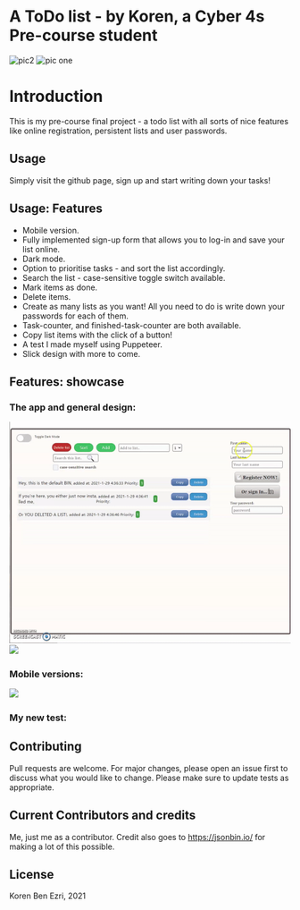 
# A ToDo list - by Koren, a Cyber 4s Pre-course student
![pic2](https://user-images.githubusercontent.com/73742515/106538148-790b7280-6504-11eb-8853-ef968a954135.PNG)
![pic one](https://user-images.githubusercontent.com/73742515/106538153-7ad53600-6504-11eb-8716-d00bdde514a9.PNG)
# Introduction

This is my pre-course final project - a todo list with all sorts of nice features like online registration, persistent lists and user passwords.

## Usage

Simply visit the github page, sign up and start writing down your tasks!

## Usage: Features

* Mobile version.
* Fully implemented sign-up form that allows you to log-in and save your list online.
* Dark mode.
* Option to prioritise tasks - and sort the list accordingly.
* Search the list - case-sensitive toggle switch available.
* Mark items as done.
* Delete items.
* Create as many lists as you want! All you need to do is write down your passwords for each of them.
* Task-counter, and finished-task-counter are both available.
* Copy list items with the click of a button!
* A test I made myself using Puppeteer.
* Slick design with more to come.

## Features: showcase
### The app and general design:

![](introgif.gif)
![](darkmodegif.gif)

### Mobile versions:

![](responsivitygif.gif)

### My new test:



## Contributing
Pull requests are welcome. For major changes, please open an issue first to discuss what you would like to change.
Please make sure to update tests as appropriate.

## Current Contributors and credits

Me, just me as a contributor.
Credit also goes to https://jsonbin.io/ for making a lot of this possible.

## License
Koren Ben Ezri, 2021
